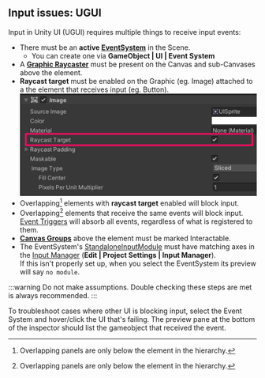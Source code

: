 ## Input issues: UGUI
Input in Unity UI (UGUI) requires multiple things to receive input events:
- There must be an **active [EventSystem](https://docs.unity3d.com/Packages/com.unity.ugui@latest/index.html?subfolder=/manual/EventSystem.html)** in the Scene.  
    - You can create one via **GameObject | UI | Event System**  
- A **[Graphic Raycaster](https://docs.unity3d.com/Packages/com.unity.ugui@latest/index.html?subfolder=/manual/script-GraphicRaycaster.html)** must be present on the Canvas and sub-Canvases above the element.  
- **Raycast target** must be enabled on the Graphic (eg. Image) attached to a the element that receives input (eg. Button).  
![Raycast Target](ui-raycast-target.png)
- Overlapping[^1] elements with **raycast target** enabled will block input.
- Overlapping[^1] elements that receive the same events will block input.  
   [Event Triggers](https://docs.unity3d.com/Packages/com.unity.ugui@latest/index.html?subfolder=/manual/script-EventTrigger.html) will absorb all events, regardless of what is registered to them.
- **[Canvas Groups](https://docs.unity3d.com/Packages/com.unity.ugui@latest/index.html?subfolder=/manual/class-CanvasGroup.html)** above the element must be marked Interactable.
- The EventSystem's [StandaloneInputModule](https://docs.unity3d.com/Packages/com.unity.ugui@latest/index.html?subfolder=/manual/script-StandaloneInputModule.html) must have matching axes in the [Input Manager](https://docs.unity3d.com/Manual/class-InputManager.html) (**Edit | Project Settings | Input Manager**).  
    If this isn't properly set up, when you select the EventSystem its preview will say `no module`.

:::warning
Do not make assumptions. Double checking these steps are met is always recommended.
:::

To troubleshoot cases where other UI is blocking input, select the Event System and hover/click the UI that's failing. The preview pane at the bottom of the inspector should list the gameobject that received the event.

[^1]: Overlapping panels are only below the element in the hierarchy.